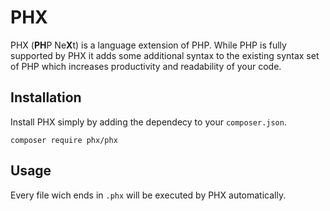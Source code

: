 # PHX

PHX (**PH**P Ne**X**t) is a language extension of PHP. While PHP is fully supported by PHX it adds some additional syntax to the existing syntax set of PHP which increases productivity and readability of your code.

## Installation

Install PHX simply by adding the dependecy to your `composer.json`.

```
composer require phx/phx
```

## Usage

Every file wich ends in `.phx` will be executed by PHX automatically.